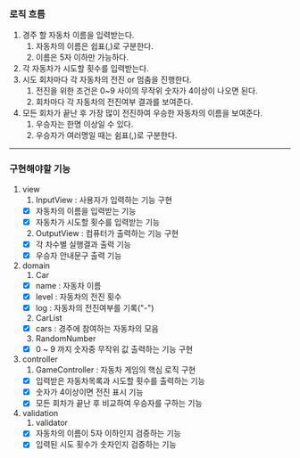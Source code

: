 ### 로직 흐름

1. 경주 할 자동차 이름을 입력받는다.
   1. 자동차의 이름은 쉽표(,)로 구분한다.
   2. 이름은 5자 이하만 가능하다.
2. 각 자동차가 시도할 횟수를 입력받는다.
3. 시도 회차마다 각 자동차의 전진 or 멈춤을 진행한다.
   1. 전진을 위한 조건은 0~9 사이의 무작위 숫자가 4이상이 나오면 된다.
   2. 회차마다 각 자동차의 전진여부 결과를 보여준다.
4. 모든 회차가 끝난 후 가장 많이 전진하여 우승한 자동차의 이름을 보여준다.
   1. 우승자는 한명 이상일 수 있다.
   2. 우승자가 여러명일 때는 쉼표(,)로 구분한다.
   
---

### 구현해야할 기능

1. view
   1. InputView : 사용자가 입력하는 기능 구현
    - [X] 자동차의 이름을 입력받는 기능
    - [X] 자동차가 시도할 횟수를 입력받는 기능
   2. OutputView : 컴퓨터가 출력하는 기능 구현
    - [X] 각 차수별 실행결과 출력 기능
    - [X] 우승자 안내문구 출력 기능

2. domain
   1. Car
    - [X] name : 자동차 이름
    - [X] level : 자동차의 전진 횟수
    - [X] log : 자동차의 전진여부를 기록("-")
   2. CarList
    - [X] cars : 경주에 참여하는 자동차의 모음
   3. RandomNumber
    - [X] 0 ~ 9 까지 숫자중 무작위 값 출력하는 기능 구현

3. controller
   1. GameController : 자동차 게임의 핵심 로직 구현
    - [X] 입력받은 자동차목록과 시도할 횟수를 출력하는 기능
    - [X] 숫자가 4이상이면 전진 표시 기능
    - [X] 모든 회차가 끝난 후 비교하여 우승자를 구하는 기능

4. validation
   1. validator
    - [X] 자동차의 이름이 5자 이하인지 검증하는 기능
    - [X] 입력된 시도 횟수가 숫자인지 검증하는 기능